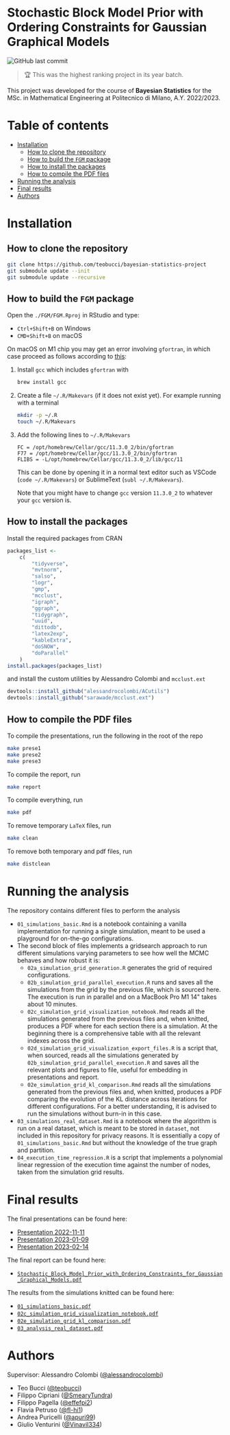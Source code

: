 <!-- omit from toc -->
# Stochastic Block Model Prior with Ordering Constraints for Gaussian Graphical Models

![GitHub last commit](https://img.shields.io/github/last-commit/teobucci/bayesian-statistics-project?logo=github)

> 🏆 This was the highest ranking project in its year batch.

This project was developed for the course of **Bayesian Statistics** for the MSc. in Mathematical Engineering at Politecnico di Milano, A.Y. 2022/2023.

<!-- omit from toc -->
# Table of contents

- [Installation](#installation)
  - [How to clone the repository](#how-to-clone-the-repository)
  - [How to build the `FGM` package](#how-to-build-the-fgm-package)
  - [How to install the packages](#how-to-install-the-packages)
  - [How to compile the PDF files](#how-to-compile-the-pdf-files)
- [Running the analysis](#running-the-analysis)
- [Final results](#final-results)
- [Authors](#authors)


# Installation

## How to clone the repository

```bash
git clone https://github.com/teobucci/bayesian-statistics-project
git submodule update --init
git submodule update --recursive
```

## How to build the `FGM` package

Open the `./FGM/FGM.Rproj` in RStudio and type:

- `Ctrl+Shift+B` on Windows
- `CMD+Shift+B` on macOS

On macOS on M1 chip you may get an error involving `gfortran`, in which case proceed as follows according to [this](https://stackoverflow.com/a/72997915/16222204):

1. Install `gcc` which includes `gfortran` with
   ```bash
   brew install gcc
   ```
2. Create a file `~/.R/Makevars` (if it does not exist yet). For example running with a terminal
    ```bash
    mkdir -p ~/.R
    touch ~/.R/Makevars
    ```
3. Add the following lines to `~/.R/Makevars`
    ```
    FC = /opt/homebrew/Cellar/gcc/11.3.0_2/bin/gfortran
    F77 = /opt/homebrew/Cellar/gcc/11.3.0_2/bin/gfortran
    FLIBS = -L/opt/homebrew/Cellar/gcc/11.3.0_2/lib/gcc/11
    ```
    This can be done by opening it in a normal text editor such as VSCode (`code ~/.R/Makevars`) or SublimeText (`subl ~/.R/Makevars`).
    
    Note that you might have to change `gcc` version `11.3.0_2` to whatever your `gcc` version is.

## How to install the packages

Install the required packages from CRAN

```r
packages_list <-
    c(
        "tidyverse",
        "mvtnorm",
        "salso",
        "logr",
        "gmp",
        "mcclust",
        "igraph",
        "ggraph",
        "tidygraph",
        "uuid",
        "dittodb",
        "latex2exp",
        "kableExtra",
        "doSNOW",
        "doParallel"
    )
install.packages(packages_list)
```

and install the custom utilities by Alessandro Colombi and `mcclust.ext`

```r
devtools::install_github("alessandrocolombi/ACutils")
devtools::install_github("sarawade/mcclust.ext")
```

## How to compile the PDF files

To compile the presentations, run the following in the root of the repo

```bash
make prese1
make prese2
make prese3
```

To compile the report, run

```bash
make report
```

To compile everything, run

```bash
make pdf
```

To remove temporary `LaTeX` files, run

```bash
make clean
```

To remove both temporary and pdf files, run

```bash
make distclean
```

# Running the analysis

The repository contains different files to perform the analysis

- `01_simulations_basic.Rmd` is a notebook containing a vanilla implementation for running a single simulation, meant to be used a playground for on-the-go configurations.
- The second block of files implements a gridsearch approach to run different simulations varying parameters to see how well the MCMC behaves and how robust it is:
  - `02a_simulation_grid_generation.R` generates the grid of required configurations.
  - `02b_simulation_grid_parallel_execution.R` runs and saves all the simulations from the grid by the previous file, which is sourced here. The execution is run in parallel and on a MacBook Pro M1 14" takes about 10 minutes.
  - `02c_simulation_grid_visualization_notebook.Rmd` reads all the simulations generated from the previous files and, when knitted, produces a PDF where for each section there is a simulation. At the beginning there is a comprehensive table with all the relevant indexes across the grid.
  - `02d_simulation_grid_visualization_export_files.R` is a script that, when sourced, reads all the simulations generated by `02b_simulation_grid_parallel_execution.R` and saves all the relevant plots and figures to file, useful for embedding in presentations and report.
  - `02e_simulation_grid_kl_comparison.Rmd` reads all the simulations generated from the previous files and, when knitted, produces a PDF comparing the evolution of the KL distance across iterations for different configurations. For a better understanding, it is advised to run the simulations without burn-in in this case. 
- `03_simulations_real_dataset.Rmd` is a notebook where the algorithm is run on a real dataset, which is meant to be stored in `dataset`, not included in this repository for privacy reasons. It is essentially a copy of `01_simulations_basic.Rmd` but without the knowledge of the true graph and partition.
- `04_execution_time_regression.R` is a script that implements a polynomial linear regression of the execution time against the number of nodes, taken from the simulation grid results.

# Final results

The final presentations can be found here:

- [Presentation 2022-11-11](./slides/presentation-2022-11-11/Bucci_Cipriani_Pagella_Petruso_Puricelli_Venturini.pdf)
- [Presentation 2023-01-09](./slides/presentation-2023-01-09/Bucci_Cipriani_Pagella_Petruso_Puricelli_Venturini.pdf)
- [Presentation 2023-02-14](./slides/presentation-2023-02-14/Bucci_Cipriani_Pagella_Petruso_Puricelli_Venturini.pdf)

The final report can be found here:

- [`Stochastic_Block_Model_Prior_with_Ordering_Constraints_for_Gaussian_Graphical_Models.pdf`](./report/Stochastic_Block_Model_Prior_with_Ordering_Constraints_for_Gaussian_Graphical_Models.pdf)

The results from the simulations knitted can be found here:

- [`01_simulations_basic.pdf`](./output/01_simulations_basic.pdf)
- [`02c_simulation_grid_visualization_notebook.pdf`](./output/02c_simulation_grid_visualization_notebook.pdf)
- [`02e_simulation_grid_kl_comparison.pdf`](./output/02e_simulation_grid_kl_comparison.pdf)
- [`03_analysis_real_dataset.pdf`](./output/03_analysis_real_dataset.pdf)

# Authors

Supervisor: Alessandro Colombi ([@alessandrocolombi](https://github.com/alessandrocolombi))

- Teo Bucci ([@teobucci](https://github.com/teobucci))
- Filippo Cipriani ([@SmearyTundra](https://github.com/SmearyTundra))
- Filippo Pagella ([@effefpi2](https://github.com/effefpi2))
- Flavia Petruso ([@fl-hi1](https://github.com/fl-hi1))
- Andrea Puricelli ([@apuri99](https://github.com/apuri99))
- Giulio Venturini ([@Vinavil334](https://github.com/Vinavil334))
